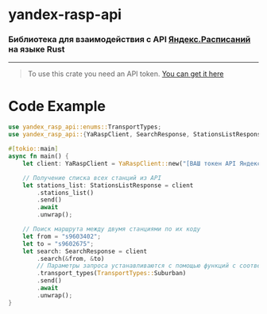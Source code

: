 # yandex-rasp-api
### Библиотека для взаимодействия с API [Яндекс.Расписаний](https://rasp.yandex.ru/) на языке Rust

---

> To use this crate you need an API token. [You can get it here](https://yandex.ru/dev/rasp/doc/ru/concepts/access)


# Code Example
```rust
use yandex_rasp_api::enums::TransportTypes;
use yandex_rasp_api::{YaRaspClient, SearchResponse, StationsListResponse};

#[tokio::main]
async fn main() {
    let client: YaRaspClient = YaRaspClient::new("[ВАШ токен API Яндекс.Расписаний]");

    // Получение списка всех станций из API
    let stations_list: StationsListResponse = client
        .stations_list()
        .send()
        .await
        .unwrap();

    // Поиск маршрута между двумя станциями по их коду
    let from = "s9603402";
    let to = "s9602675";
    let search: SearchResponse = client
        .search(&from, &to)
        // Параметры запроса устанавливаются с помощью функций с соответствующим именем
        .transport_types(TransportTypes::Suburban) 
        .send()
        .await
        .unwrap();
}
```
